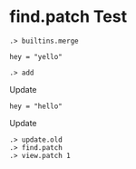 # find.patch Test

```ucm:hide
.> builtins.merge
```

```unison test.u
hey = "yello"
```

```ucm
.> add
```

Update

```unison test.u
hey = "hello"
```

Update

```ucm
.> update.old
.> find.patch
.> view.patch 1
```
